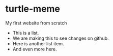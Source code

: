 # turtle-meme

My first website from scratch

* This is a list.
* We are making this to see changes on github.
* Here is another list item.
* And even more here.
